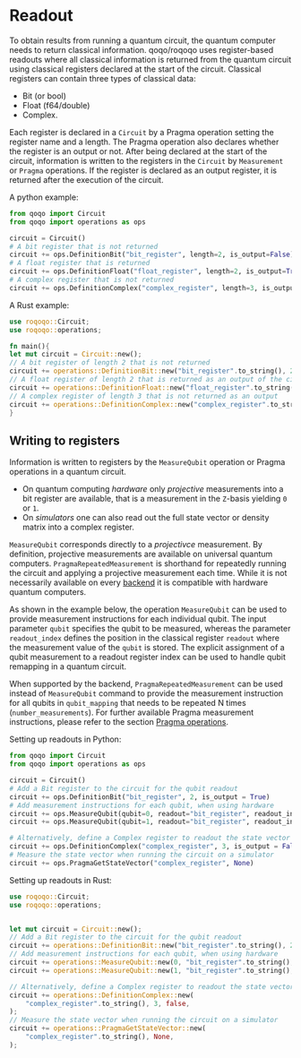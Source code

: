 # Readout

To obtain results from running a quantum circuit, the quantum computer needs to return classical information.
qoqo/roqoqo uses register-based readouts where all classical information is returned from the quantum circuit using classical registers declared at the start of the circuit. 
Classical registers can contain three types of classical data:

* Bit (or bool)
* Float (f64/double)
* Complex.

Each register is declared in a `Circuit` by a Pragma operation setting the register name and a length. The Pragma operation also declares whether the register is an output or not.
After being declared at the start of the circuit, information is written to the registers in the `Circuit` by `Measurement` or `Pragma` operations.
If the register is declared as an output register, it is returned after the execution of the circuit.

A python example:

```python
from qoqo import Circuit
from qoqo import operations as ops

circuit = Circuit()
# A bit register that is not returned
circuit += ops.DefinitionBit("bit_register", length=2, is_output=False)
# A float register that is returned
circuit += ops.DefinitionFloat("float_register", length=2, is_output=True)
# A complex register that is not returned
circuit += ops.DefinitionComplex("complex_register", length=3, is_output=False)
```

A Rust example:

```rust
use roqoqo::Circuit;
use roqoqo::operations;

fn main(){
let mut circuit = Circuit::new();
// A bit register of length 2 that is not returned
circuit += operations::DefinitionBit::new("bit_register".to_string(), 2, false);
// A float register of length 2 that is returned as an output of the circuit
circuit += operations::DefinitionFloat::new("float_register".to_string(), 2, true);
// A complex register of length 3 that is not returned as an output
circuit += operations::DefinitionComplex::new("complex_register".to_string(), 3, false);
}
```

## Writing to registers

Information is written to registers by the `MeasureQubit` operation or Pragma operations in a quantum circuit.

* On quantum computing _hardware_ only _projective_ measurements into a bit register are available, that is a measurement in the `Z`-basis yielding `0` or `1`.
* On _simulators_ one can also read out the full state vector or density matrix into a complex register.

`MeasureQubit` corresponds directly to a _projectivce_ measurement. By definition, projective measurements are available on universal quantum computers. 
`PragmaRepeatedMeasurement` is shorthand for repeatedly running the circuit and applying a projective measurement each time. While it is not necessarily available on every [backend](backends.md) it is compatible with hardware quantum computers.

As shown in the example below, the operation `MeasureQubit` can be used to provide measurement instructions for each individual qubit. The input parameter `qubit` specifies the qubit to be measured, whereas the parameter `readout_index` defines the position in the classical register `readout` where the measurement value of the `qubit` is stored. The explicit assignment of a qubit measurement to a readout register index can be used to handle qubit remapping in a quantum circuit.

When supported by the backend, `PragmaRepeatedMeasurement` can be used instead of `MeasureQubit` command to provide the measurement instruction for all qubits in `qubit_mapping` that needs to be repeated N times (`number_measurements`). For further available Pragma measurement instructions, please refer to the section [Pragma operations](pragma.md).

Setting up readouts in Python:

```python
from qoqo import Circuit
from qoqo import operations as ops

circuit = Circuit()
# Add a Bit register to the circuit for the qubit readout
circuit += ops.DefinitionBit("bit_register", 2, is_output = True)
# Add measurement instructions for each qubit, when using hardware
circuit += ops.MeasureQubit(qubit=0, readout="bit_register", readout_index=0)
circuit += ops.MeasureQubit(qubit=1, readout="bit_register", readout_index=1)

# Alternatively, define a Complex register to readout the state vector
circuit += ops.DefinitionComplex("complex_register", 3, is_output = False)
# Measure the state vector when running the circuit on a simulator
circuit += ops.PragmaGetStateVector("complex_register", None)
```

Setting up readouts in Rust:

```rust
use roqoqo::Circuit;
use roqoqo::operations;


let mut circuit = Circuit::new();
// Add a Bit register to the circuit for the qubit readout
circuit += operations::DefinitionBit::new("bit_register".to_string(), 2, true);
// Add measurement instructions for each qubit, when using hardware
circuit += operations::MeasureQubit::new(0, "bit_register".to_string(), 0);
circuit += operations::MeasureQubit::new(1, "bit_register".to_string(), 1);

// Alternatively, define a Complex register to readout the state vector
circuit += operations::DefinitionComplex::new(
    "complex_register".to_string(), 3, false,
);
// Measure the state vector when running the circuit on a simulator
circuit += operations::PragmaGetStateVector::new(
    "complex_register".to_string(), None,
);
```

